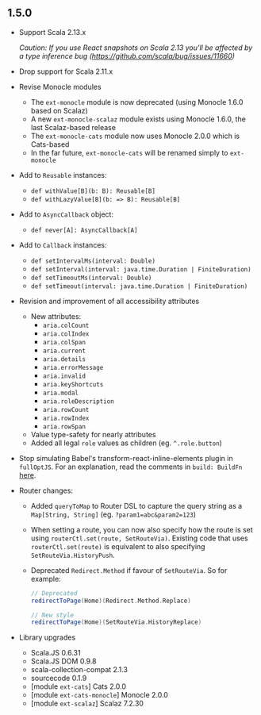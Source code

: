 ## 1.5.0

* Support Scala 2.13.x

  *Caution: If you use React snapshots on Scala 2.13 you'll be affected by a type inference bug (https://github.com/scala/bug/issues/11660)*

* Drop support for Scala 2.11.x

* Revise Monocle modules
  * The `ext-monocle` module is now deprecated (using Monocle 1.6.0 based on Scalaz)
  * A new `ext-monocle-scalaz` module exists using Monocle 1.6.0, the last Scalaz-based release
  * The `ext-monocle-cats` module now uses Monocle 2.0.0 which is Cats-based
  * In the far future, `ext-monocle-cats` will be renamed simply to `ext-monocle`

* Add to `Reusable` instances:
  * `def withValue[B](b: B): Reusable[B]`
  * `def withLazyValue[B](b: => B): Reusable[B]`

* Add to `AsyncCallback` object:
  * `def never[A]: AsyncCallback[A]`

* Add to `Callback` instances:
  * `def setIntervalMs(interval: Double)`
  * `def setInterval(interval: java.time.Duration | FiniteDuration)`
  * `def setTimeoutMs(interval: Double)`
  * `def setTimeout(interval: java.time.Duration | FiniteDuration)`

* Revision and improvement of all accessibility attributes
  * New attributes:
    * `aria.colCount`
    * `aria.colIndex`
    * `aria.colSpan`
    * `aria.current`
    * `aria.details`
    * `aria.errorMessage`
    * `aria.invalid`
    * `aria.keyShortcuts`
    * `aria.modal`
    * `aria.roleDescription`
    * `aria.rowCount`
    * `aria.rowIndex`
    * `aria.rowSpan`
  * Value type-safety for nearly attributes
  * Added all legal `role` values as children (eg. `^.role.button`)

* Stop simulating Babel's transform-react-inline-elements plugin in `fullOptJS`.
  For an explanation, read the comments in `build: BuildFn`
  [here](https://github.com/japgolly/scalajs-react/blob/master/core/src/main/scala/japgolly/scalajs/react/vdom/Builder.scala).

* Router changes:

  * Added `queryToMap` to Router DSL to capture the query string as a `Map[String, String]`
    (eg. `?param1=abc&param2=123`)

  * When setting a route, you can now also specify how the route is set using `routerCtl.set(route, SetRouteVia)`.
    Existing code that uses `routerCtl.set(route)` is equivalent to also specifying `SetRouteVia.HistoryPush`.

  * Deprecated `Redirect.Method` if favour of `SetRouteVia`. So for example:

    ```scala
    // Deprecated
    redirectToPage(Home)(Redirect.Method.Replace)

    // New style
    redirectToPage(Home)(SetRouteVia.HistoryReplace)
    ```

* Library upgrades
  * Scala.JS 0.6.31
  * Scala.JS DOM 0.9.8
  * scala-collection-compat 2.1.3
  * sourcecode 0.1.9
  * [module `ext-cats`] Cats 2.0.0
  * [module `ext-cats-monocle`] Monocle 2.0.0
  * [module `ext-scalaz`] Scalaz 7.2.30
